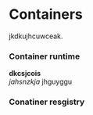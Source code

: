 # Containers
jkdkujhcuwceak.
### Container runtime
**dkcsjcois**  
*jahsnzkja*
jhguyggu
### Conatiner resgistry

